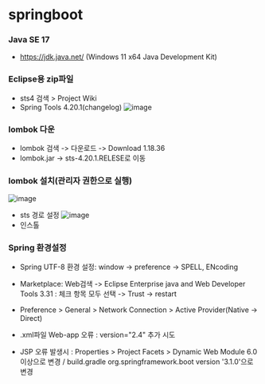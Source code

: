 # springboot

### Java SE 17
- https://jdk.java.net/ (Windows 11 x64 Java Development Kit)


### Eclipse용 zip파일
- sts4 검색 > Project Wiki
- Spring Tools 4.20.1(changelog)
![image](https://github.com/user-attachments/assets/1166f70f-ba9b-4475-9c83-8b6a9d7387c7)


### lombok 다운
- lombok 검색 -> 다운로드 ->  Download 1.18.36
- lombok.jar -> sts-4.20.1.RELESE로 이동

### lombok 설치(관리자 권한으로 실행)
![image](https://github.com/user-attachments/assets/2ebd2246-711b-4396-bc88-9deb5e3a17e4)
- sts 경로 설정
![image](https://github.com/user-attachments/assets/ebbb0fd8-5dba-423a-8b73-ce20bee16f84)
- 인스톨

### Spring 환경설정
- Spring UTF-8 환경 설정: window -> preference -> SPELL, ENcoding
- Marketplace: Web검색 -> Eclipse Enterprise java and Web Developer Tools 3.31
 : 체크 항목 모두 선택 -> Trust -> restart


- Preference > General > Network Connection > Active Provider(Native -> Direct)
* .xml파일 Web-app 오류 : version="2.4" 추가 시도
- JSP 오류 발생시 : Properties > Project Facets > Dynamic Web Module 6.0 이상으로 변경 / build.gradle org.springframework.boot version '3.1.0'으로 변경
